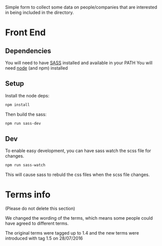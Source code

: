 Simple form to collect some data on people/companies that are interested in being included in the directory.

# Front End

## Dependencies

You will need to have [SASS](http://sass-lang.com/) installed and available in your PATH
You will need [node](https://nodejs.org/en/download/) (and npm) installed

## Setup

Install the node deps:

```bash
npm install
```

Then build the sass:

```bash
npm run sass-dev
```

## Dev

To enable easy development, you can have sass watch the scss file for changes.

```bash
npm run sass-watch
```

This will cause sass to rebuld the css files when the scss file changes.


# Terms info

(Please do not delete this section)

We changed the wording of the terms, which means some people could have agreed to different terms.

The original terms were tagged up to 1.4 and the new terms were introduced with tag 1.5 on 28/07/2016